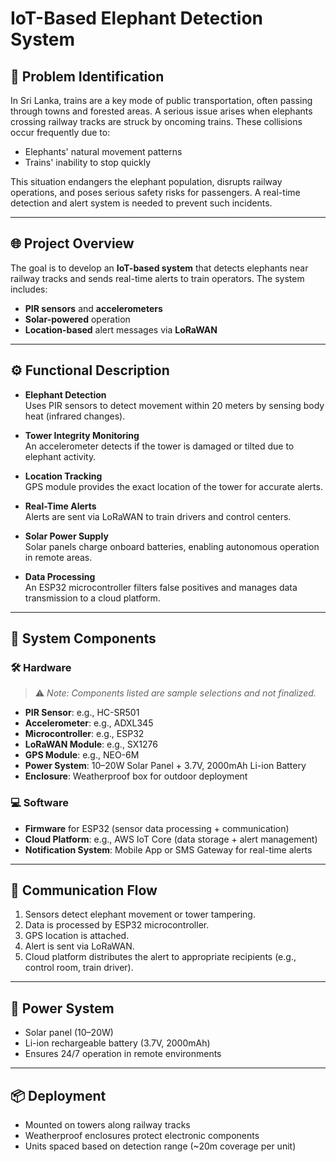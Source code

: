 # IoT-Based Elephant Detection System

## 🐘 Problem Identification

In Sri Lanka, trains are a key mode of public transportation, often passing through towns and forested areas. A serious issue arises when elephants crossing railway tracks are struck by oncoming trains. These collisions occur frequently due to:

- Elephants' natural movement patterns
- Trains' inability to stop quickly

This situation endangers the elephant population, disrupts railway operations, and poses serious safety risks for passengers. A real-time detection and alert system is needed to prevent such incidents.

---

## 🌐 Project Overview

The goal is to develop an **IoT-based system** that detects elephants near railway tracks and sends real-time alerts to train operators. The system includes:

- **PIR sensors** and **accelerometers**
- **Solar-powered** operation
- **Location-based** alert messages via **LoRaWAN**

---

## ⚙️ Functional Description

- **Elephant Detection**  
  Uses PIR sensors to detect movement within 20 meters by sensing body heat (infrared changes).

- **Tower Integrity Monitoring**  
  An accelerometer detects if the tower is damaged or tilted due to elephant activity.

- **Location Tracking**  
  GPS module provides the exact location of the tower for accurate alerts.

- **Real-Time Alerts**  
  Alerts are sent via LoRaWAN to train drivers and control centers.

- **Solar Power Supply**  
  Solar panels charge onboard batteries, enabling autonomous operation in remote areas.

- **Data Processing**  
  An ESP32 microcontroller filters false positives and manages data transmission to a cloud platform.

---

## 🔧 System Components

### 🛠️ Hardware

> ⚠️ _Note: Components listed are sample selections and not finalized._

- **PIR Sensor**: e.g., HC-SR501
- **Accelerometer**: e.g., ADXL345
- **Microcontroller**: e.g., ESP32
- **LoRaWAN Module**: e.g., SX1276
- **GPS Module**: e.g., NEO-6M
- **Power System**: 10–20W Solar Panel + 3.7V, 2000mAh Li-ion Battery
- **Enclosure**: Weatherproof box for outdoor deployment

### 💻 Software

- **Firmware** for ESP32 (sensor data processing + communication)
- **Cloud Platform**: e.g., AWS IoT Core (data storage + alert management)
- **Notification System**: Mobile App or SMS Gateway for real-time alerts

---

## 📡 Communication Flow

1. Sensors detect elephant movement or tower tampering.
2. Data is processed by ESP32 microcontroller.
3. GPS location is attached.
4. Alert is sent via LoRaWAN.
5. Cloud platform distributes the alert to appropriate recipients (e.g., control room, train driver).

---

## 🔋 Power System

- Solar panel (10–20W)
- Li-ion rechargeable battery (3.7V, 2000mAh)
- Ensures 24/7 operation in remote environments

---

## 📦 Deployment

- Mounted on towers along railway tracks
- Weatherproof enclosures protect electronic components
- Units spaced based on detection range (~20m coverage per unit)
